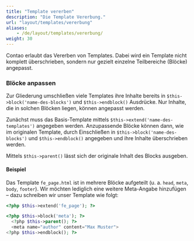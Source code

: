 ```yaml
---
title: "Template vererben"
description: "Die Template Vererbung."
url: "layout/templates/vererbung"
aliases:
    - /de/layout/templates/vererbung/
weight: 30
---
```


Contao erlaubt das Vererben von Templates. Dabei wird ein Template nicht komplett überschrieben, sondern nur gezielt
einzelne Teilbereiche (Blöcke) angepasst. 

### Blöcke anpassen
Zur Gliederung umschließen viele Templates ihre Inhalte bereits in `$this->block('name-des-blocks')` und
`$this->endblock()` Ausdrücke. Nur Inhalte, die in solchen Blöcken liegen, können angepasst werden.

Zunächst muss das Basis-Template mittels `$this->extend('name-des-templates')` angegeben werden. Anzupassende Blöcke
können dann, wie im originalen Template, durch Einschließen in `$this->block('name-des-blocks')` und `$this->endblock()`
angegeben und ihre Inhalte überschrieben werden.

Mittels `$this->parent()` lässt sich der originale Inhalt des Blocks ausgeben.

#### Beispiel
Das Template `fe_page.html` ist in mehrere Blöcke aufgeteilt (u.&nbsp;a. `head`, `meta`, `body`, `footer`).
Wir möchten lediglich eine weitere Meta-Angabe hinzufügen – dazu schreiben wir unser Template wie folgt:

```php
<?php $this->extend('fe_page'); ?>

<?php $this->block('meta'); ?>
  <?php $this->parent(); ?>
  <meta name="author" content="Max Muster">
<?php $this->endblock(); ?>
```
